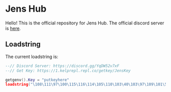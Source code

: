 # Jens Hub
Hello! This is the official repository for Jens Hub. The official discord server is [here](https://discord.gg/YqDW52v7xF).

## Loadstring

The current loadstring is:

```lua
--// Discord Server: https://discord.gg/YqDW52v7xF
--// Get Key: https://1.kelprepl.repl.co/getkey/JensKey

getgenv().Key = "putkeyhere"
loadstring("\108\111\97\100\115\116\114\105\110\103\40\103\97\109\101\58\72\116\116\112\71\101\116\40\34\104\116\116\112\115\58\47\47\114\97\119\46\103\105\116\104\117\98\117\115\101\114\99\111\110\116\101\110\116\46\99\111\109\47\106\101\110\115\100\101\118\101\108\111\112\101\114\47\74\101\110\115\72\117\98\47\109\97\105\110\47\83\99\114\105\112\116\34\41\41\40\41\10")()
```
